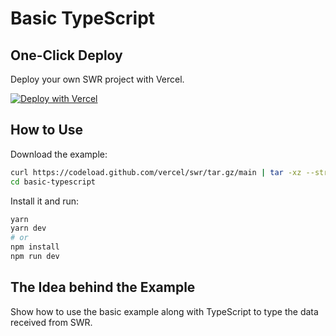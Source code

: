 # Basic TypeScript

## One-Click Deploy

Deploy your own SWR project with Vercel.

[![Deploy with Vercel](https://vercel.com/button)](https://vercel.com/new/clone?s=https://github.com/vercel/swr/tree/main/examples/basic-typescript)

## How to Use

Download the example:

```bash
curl https://codeload.github.com/vercel/swr/tar.gz/main | tar -xz --strip=2 swr-main/examples/basic-typescript
cd basic-typescript
```

Install it and run:

```bash
yarn
yarn dev
# or
npm install
npm run dev
```

## The Idea behind the Example

Show how to use the basic example along with TypeScript to type the data received from SWR.
